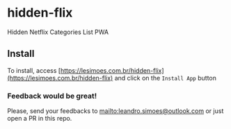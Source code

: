 # hidden-flix

Hidden Netflix Categories List PWA

## Install

To install, access [https://lesimoes.com.br/hidden-flix](https://lesimoes.com.br/hidden-flix) and click on the `Install App` button

### Feedback would be great!

Please, send your feedbacks to [mailto:leandro.simoes@outlook.com](leandro.simoes@outlook.com) or just open a PR in this repo.
